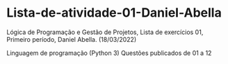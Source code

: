 # Lista-de-atividade-01-Daniel-Abella
Lógica de Programação e Gestão de Projetos, Lista de exercícios 01, Primeiro período, Daniel Abella. (18/03/2022)

Linguagem de programação (Python 3)
Questões publicados de 01 a 12
